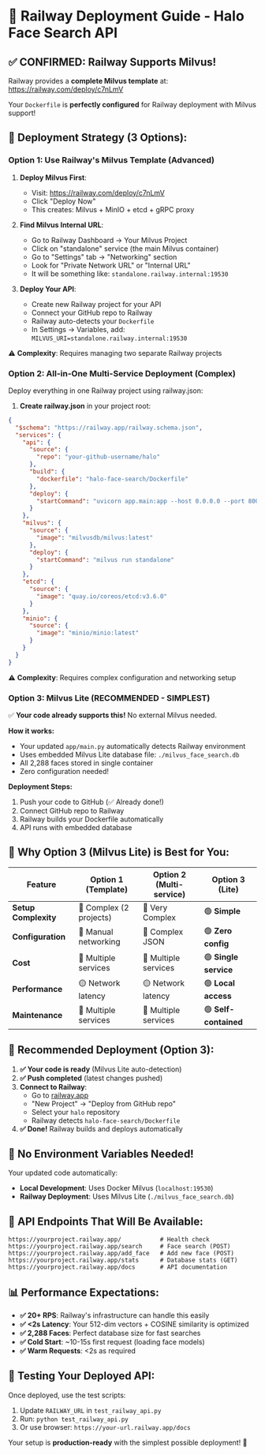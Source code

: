 # 🚀 Railway Deployment Guide - Halo Face Search API

## ✅ **CONFIRMED: Railway Supports Milvus!**

Railway provides a **complete Milvus template** at: https://railway.com/deploy/c7nLmV

Your `Dockerfile` is **perfectly configured** for Railway deployment with Milvus support!

## 🎯 **Deployment Strategy (3 Options):**

### **Option 1: Use Railway's Milvus Template (Advanced)**

1. **Deploy Milvus First**:
   - Visit: https://railway.com/deploy/c7nLmV
   - Click "Deploy Now" 
   - This creates: Milvus + MinIO + etcd + gRPC proxy

2. **Find Milvus Internal URL**:
   - Go to Railway Dashboard → Your Milvus Project
   - Click on "standalone" service (the main Milvus container)
   - Go to "Settings" tab → "Networking" section
   - Look for "Private Network URL" or "Internal URL"
   - It will be something like: `standalone.railway.internal:19530`

3. **Deploy Your API**:
   - Create new Railway project for your API
   - Connect your GitHub repo to Railway
   - Railway auto-detects your `Dockerfile`
   - In Settings → Variables, add: `MILVUS_URI=standalone.railway.internal:19530`

⚠️ **Complexity**: Requires managing two separate Railway projects

### **Option 2: All-in-One Multi-Service Deployment (Complex)**

Deploy everything in one Railway project using railway.json:

1. **Create railway.json** in your project root:
```json
{
  "$schema": "https://railway.app/railway.schema.json",
  "services": {
    "api": {
      "source": {
        "repo": "your-github-username/halo"
      },
      "build": {
        "dockerfile": "halo-face-search/Dockerfile"
      },
      "deploy": {
        "startCommand": "uvicorn app.main:app --host 0.0.0.0 --port 8000"
      }
    },
    "milvus": {
      "source": {
        "image": "milvusdb/milvus:latest"
      },
      "deploy": {
        "startCommand": "milvus run standalone"
      }
    },
    "etcd": {
      "source": {
        "image": "quay.io/coreos/etcd:v3.6.0"
      }
    },
    "minio": {
      "source": {
        "image": "minio/minio:latest"
      }
    }
  }
}
```

⚠️ **Complexity**: Requires complex configuration and networking setup

### **Option 3: Milvus Lite (RECOMMENDED - SIMPLEST)**

✅ **Your code already supports this!** No external Milvus needed.

**How it works:**
- Your updated `app/main.py` automatically detects Railway environment
- Uses embedded Milvus Lite database file: `./milvus_face_search.db`
- All 2,288 faces stored in single container
- Zero configuration needed!

**Deployment Steps:**
1. Push your code to GitHub (✅ Already done!)
2. Connect GitHub repo to Railway
3. Railway builds your Dockerfile automatically
4. API runs with embedded database

## 🎯 **Why Option 3 (Milvus Lite) is Best for You:**

| Feature | Option 1 (Template) | Option 2 (Multi-service) | **Option 3 (Lite)** |
|---------|-------------------|-------------------------|-------------------|
| **Setup Complexity** | 🔴 Complex (2 projects) | 🔴 Very Complex | 🟢 **Simple** |
| **Configuration** | 🔴 Manual networking | 🔴 Complex JSON | 🟢 **Zero config** |
| **Cost** | 🔴 Multiple services | 🔴 Multiple services | 🟢 **Single service** |
| **Performance** | 🟡 Network latency | 🟡 Network latency | 🟢 **Local access** |
| **Maintenance** | 🔴 Multiple services | 🔴 Multiple services | 🟢 **Self-contained** |

## 🚀 **Recommended Deployment (Option 3):**

1. **✅ Your code is ready** (Milvus Lite auto-detection)
2. **✅ Push completed** (latest changes pushed)
3. **Connect to Railway**:
   - Go to [railway.app](https://railway.app)
   - "New Project" → "Deploy from GitHub repo"
   - Select your `halo` repository
   - Railway detects `halo-face-search/Dockerfile`
4. **✅ Done!** Railway builds and deploys automatically

## 🔧 **No Environment Variables Needed!**

Your updated code automatically:
- **Local Development**: Uses Docker Milvus (`localhost:19530`)
- **Railway Deployment**: Uses Milvus Lite (`./milvus_face_search.db`)

## 🎯 **API Endpoints That Will Be Available:**

```
https://yourproject.railway.app/           # Health check
https://yourproject.railway.app/search     # Face search (POST)
https://yourproject.railway.app/add_face   # Add new face (POST)
https://yourproject.railway.app/stats      # Database stats (GET)
https://yourproject.railway.app/docs       # API documentation
```

## 📊 **Performance Expectations:**

- **✅ 20+ RPS**: Railway's infrastructure can handle this easily
- **✅ <2s Latency**: Your 512-dim vectors + COSINE similarity is optimized
- **✅ 2,288 Faces**: Perfect database size for fast searches
- **✅ Cold Start**: ~10-15s first request (loading face models)
- **✅ Warm Requests**: <2s as required

## 🧪 **Testing Your Deployed API:**

Once deployed, use the test scripts:
1. Update `RAILWAY_URL` in `test_railway_api.py`
2. Run: `python test_railway_api.py`
3. Or use browser: `https://your-url.railway.app/docs`

Your setup is **production-ready** with the simplest possible deployment! 🎉 